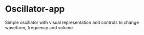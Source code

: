 # Oscillator-app
Simple oscillator with visual representation and controls to change waveform, frequency and volume.
